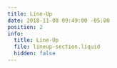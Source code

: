 ```yaml
---
title: Line-Up
date: 2018-11-08 09:49:00 -05:00
position: 2
info:
  title: Line-Up
  file: lineup-section.liquid
  hidden: false
---
```


